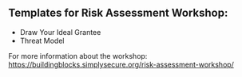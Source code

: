## Templates for Risk Assessment Workshop:
 - Draw Your Ideal Grantee
 - Threat Model

For more information about the workshop: https://buildingblocks.simplysecure.org/risk-assessment-workshop/ 

